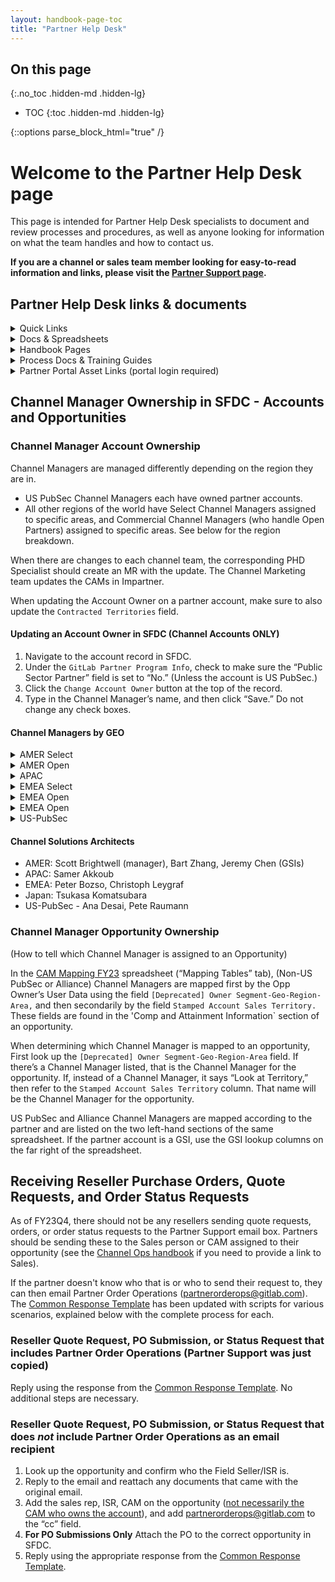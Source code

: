 ```yaml
---
layout: handbook-page-toc
title: "Partner Help Desk"
---
```

 
 
## On this page
{:.no_toc .hidden-md .hidden-lg}
 
- TOC
{:toc .hidden-md .hidden-lg}
<link rel="stylesheet" type="text/css" href="/stylesheets/biztech.css" />
{::options parse_block_html="true" /}




# Welcome to the Partner Help Desk page
This page is intended for Partner Help Desk specialists to document and review processes and procedures, as well as anyone looking for information on what the team handles and how to contact us.

**If you are a channel or sales team member looking for easy-to-read information and links, please visit the [Partner Support page](https://about.gitlab.com/handbook/resellers/partner-support/).**


## Partner Help Desk links & documents

<details>
<summary markdown="span">Quick Links</summary>

- [PHD Issue Board](https://gitlab.com/groups/gitlab-com/-/boards/4547475?label_name%5B%5D=Partner%20Help%20Desk)
- [Channels Issue Board](https://gitlab.com/groups/gitlab-com/-/boards/1508300?label_name[]=Channel)
- [Channel Ops Issue Board](https://gitlab.com/gitlab-com/sales-team/field-operations/channel-operations/-/boards)
- [NFR Requests](https://gitlab-com.gitlab.io/support/internal-requests-form/)
- [PHD Improvement Issue](https://gitlab.com/gitlab-com/channel/channels/-/issues/816)
- [Worldwide Tax Forms](https://gitlab.com/gitlab-com/Finance-Division/tax-team/-/issues/272)
- [Vendor Set Up Forms](https://about.gitlab.com/handbook/sales/field-operations/order-processing/#how-to-process-customer-requested-vendor-setup-forms)

</details>

<details>
<summary markdown="span">Docs & Spreadsheets</summary>
- [Partner Support FAQ](https://docs.google.com/document/d/1rygv7btm5dl-iQrVD30zOYWq98R0dsGYNjIHTBmczGY/edit#)
- [Internal GitLab Channel Partner Program Discounts and Incentive Guide](https://docs.google.com/document/d/1qiT_2EsnL20c4w0hyZ_CGaJQIzj8CSCsHERoR80cwws/edit?usp=sharing)
- [CAM Mapping](https://docs.google.com/spreadsheets/d/1okdK1HoqM-POt6GySRadeFp5AWf0rJY43GoScUq0EX0/edit#gid=916657633)
- [Certification Dashboard](https://docs.google.com/spreadsheets/d/147DUeV4k2ybqftcnJcBR6SOoZWxGpjoCfNyn1hNVfAg/edit#gid=1799234939)
- [NFR License Request Form](https://docs.google.com/spreadsheets/d/1AXB3ERYQMQ3RmtweidgxR18rdlb8ZObqicanOPgWyVA/edit#gid=1914005562)
- [Partner Locator Leads](https://docs.google.com/spreadsheets/d/1JTb45fPz0hDzAnxsbhKwRHIX81640SFnzfVFp5HNs4U/edit#gid=0)
- [Partner Maintenance Calendar](https://docs.google.com/document/u/0/d/10PE4DnGW8oila0RN4sk4uJcD6xeoBFgGWeqFFIIhwA4/edit)
- [Partner Guide](https://docs.google.com/document/d/1HOzcdl22JRRbqo0SLPDsoUiM8NpNkf6-L2eiUHr6HZ4/edit)
- [Partner Payout Google Drive](https://drive.google.com/drive/u/0/folders/1eDTge527y4XtiOdI52rsIL2e7ItIK1vA)
- [Common Response Template](https://docs.google.com/spreadsheets/d/1iPJh3sP6p3fc_FfJPe7d5uzWThe6FJ5W_3arGFm2Dj4/edit?usp=sharing)
- [Working with Partner Help Desk](https://docs.google.com/presentation/u/0/d/1tT5xcx04mlFyuftL5ECPH1VCZ0pkhW7caqnCkM7a-Ro/edit)
- [CAM Onboarding (PHD Style)](https://docs.google.com/document/d/1izOlntB_Ie7TlZ9y6e3SHZU40d-voXR_6MhZJWmTk8g/edit)
- [Thought Industries: Reference Guide for PHD](https://docs.google.com/document/d/1Bu-xtqeWluu_Od6g7vvl67XLStPemIEh2gyLQNY5SB8/edit)
- [Bulk Updating SFDC Account Ownership (a spreadsheet for Channel Directors)](https://docs.google.com/spreadsheets/d/17knbgkzPDLUDtk9kWSHlKL6LnHngNiN5NgrSLG4Um14/edit#gid=0)
- [Channel Enablement Deck](https://docs.google.com/presentation/d/1r99KVp_26yaHJwloEawHRI5wtEJmNljcCXitmPC8Mkk/edit?usp=sharing)
</details>

<details>
<summary markdown="span">Handbook Pages</summary>
- [PHD Job Description](https://about.gitlab.com/job-families/sales/partner-help-desk-specialist/)
- [Channel Partner Handbook](https://about.gitlab.com/handbook/resellers/)
- [Channel Operations](https://about.gitlab.com/handbook/sales/field-operations/channel-operations/)
- [Channel Programs Operations](https://about.gitlab.com/handbook/sales/channel/channel-programs-ops)
- [Deal Desk](https://about.gitlab.com/handbook/sales/field-operations/sales-operations/deal-desk/#)
- [Deal Registration Program Overview](https://about.gitlab.com/handbook/resellers/channel-working-with-GitLab/#deal-registration-program-overview)
- [NFR Policy](https://about.gitlab.com/handbook/resellers/channel-working-with-GitLab/#not-for-resale-nfr-program-and-policy)
- [Partner Certifications & Training](https://about.gitlab.com/handbook/resellers/training/)
- [Channel Program Guide](https://about.gitlab.com/handbook/resellers/Channel-Program-Guide/)
</details>

<details>
<summary markdown="span">Process Docs & Training Guides</summary>
- [PHD Partner Payment Process](https://docs.google.com/document/u/0/d/17KMl0iUX96cP9uKNsJpiznME9Tf7loXPPpNbf9TAoWU/edit)
- [Impartner Certification Uploads](https://gitlab.zoom.us/rec/share/A3LGszeVNhfLKHCqvs2Q9oDA7hyuV5RJPT_LayzXpEuMiWvXEx6WXqaBBvmUvq2n.Btee--CGckwTqHQw) (pw: ^ubeHR3W)
- [Building Partner Insights](https://docs.google.com/document/d/1jFo7kQ6CZwNzRP1WXbyCUrPx16qUmPtXyAtaAyyhJIE/edit#heading=h.m3xtrm4e04xn)
</details>

<details>
<summary markdown="span">Partner Portal Asset Links (portal login required)</summary>
- [Partner Guide](https://partners.gitlab.com/prm/English/s/assets?id=404715)
- [Online Agreement](https://partners.gitlab.com/prm/English/s/assets?id=290599)
- [Deal Registration Guide](https://partners.gitlab.com/prm/English/s/assets?id=391183)
- [Partner Locator Guide](https://partners.gitlab.com/prm/English/s/assets?id=288270)
- [GitLab Program Discounts and Incentive Guide - Commercial](https://partners.gitlab.com/prm/English/s/assets?id=350001)
</details>

## Channel Manager Ownership in SFDC - Accounts and Opportunities

### Channel Manager Account Ownership

Channel Managers are managed differently depending on the region they are in. 
- US PubSec Channel Managers each have owned partner accounts. 
- All other regions of the world have Select Channel Managers assigned to specific areas, and Commercial Channel Managers (who handle Open Partners) assigned to specific areas. See below for the region breakdown. 

When there are changes to each channel team, the corresponding PHD Specialist should create an MR with the update. The Channel Marketing team updates the CAMs in Impartner.

When updating the Account Owner on a partner account, make sure to also update the `Contracted Territories` field.

#### Updating an Account Owner in SFDC (Channel Accounts ONLY)
1. Navigate to the account record in SFDC.
2. Under the `GitLab Partner Program Info`, check to make sure the “Public Sector Partner” field is set to “No.” (Unless the account is US PubSec.)
3. Click the `Change Account Owner` button at the top of the record. 
4. Type in the Channel Manager’s name, and then click “Save.” Do not change any check boxes.


#### Channel Managers by GEO
<details>
<summary markdown="span">AMER Select</summary>
- East: Maria Henry 
- West: TBD/Lisa Cartagena (acting)
- Central: Joe McAninch
- Canada: TBD/Lisa Cartagena (acting)
- LATAM: Rodrigo Rios

</details>


<details>
<summary markdown="span">AMER Open</summary>
- East: Jay Bahar
- West: Lisa Cartagena
- Central: Lisa Cartagena
- Canada: Lisa Cartagena
- LATAM: Rodrigo Rios 

</details>


<details>
<summary markdown="span">APAC</summary>
- ANZ: Frank McGowan
- Japan: Masa Ueda
- India : Amit Kaul
- Taiwan and ASEAN: Teo Wan Ping
- Korea: Sang Hoon Kim
- Others: Dirk de Vos

</details>


<details>
<summary markdown="span">EMEA Select</summary>
- France: Tristan Ouin
- DACH: Ilaria Pazienza
- Poland: Ilaria Pazienza
- Italy: Ilaria Pazienza
- Cze: Ilaria Pazienza
- UK: Matthew Coughlan
- Nordics: Matthew Coughlan
- Benelux: Matthew Coughlan

</details>


<details>
<summary markdown="span">EMEA Open</summary>
- Middle East: Camille Dios
- Africa: Camille Dios
- Southern Europe: Camille Dios
- DACH: Bastian van der Stel
- Russia: Jags Bewas 
- Northern Europe: Jags Bewas 
- UKI: Jags Bewas
- Nordics: Jags Bewas
- Benelux: Jags Bewas

</details>


<details>
<summary markdown="span">EMEA Open</summary>
- Middle East: Camille Dios
- Africa: Camille Dios
- Southern Europe: Camille Dios
- DACH: Bastian van der Stel
- Russia: Jags Bewas 
- Northern Europe: Jags Bewas 
- UKI: Jags Bewas
- Nordics: Jags Bewas
- Benelux: Jags Bewas

</details>


<details>
<summary markdown="span">US-PubSec</summary>
- Open: Maria del Pilar Mejia
- For all others, refer to columns B&C in the [CAM Mapping FY23](https://docs.google.com/spreadsheets/d/1okdK1HoqM-POt6GySRadeFp5AWf0rJY43GoScUq0EX0/edit#gid=974923348) spreadsheet.

</details>


#### Channel Solutions Architects
- AMER: Scott Brightwell (manager), Bart Zhang, Jeremy Chen (GSIs)
- APAC: Samer Akkoub
- EMEA: Peter Bozso, Christoph Leygraf
- Japan: Tsukasa Komatsubara
- US-PubSec - Ana Desai, Pete Raumann


### Channel Manager Opportunity Ownership
(How to tell which Channel Manager is assigned to an Opportunity)

In the [CAM Mapping FY23](https://docs.google.com/spreadsheets/d/1okdK1HoqM-POt6GySRadeFp5AWf0rJY43GoScUq0EX0/edit#gid=974923348) spreadsheet (“Mapping Tables” tab), (Non-US PubSec or Alliance) Channel Managers are mapped first by the Opp Owner’s User Data using the field `[Deprecated] Owner Segment-Geo-Region-Area,` and then secondarily by the field `Stamped Account Sales Territory.` These fields are found in the 'Comp and Attainment Information` section of an opportunity.   

When determining which Channel Manager is mapped to an opportunity, First look up the `[Deprecated] Owner Segment-Geo-Region-Area` field. If there’s a Channel Manager listed, that is the Channel Manager for the opportunity. If, instead of a Channel Manager, it says “Look at Territory,” then refer to the `Stamped Account Sales Territory` column. That name will be the Channel Manager for the opportunity.    

US PubSec and Alliance Channel Managers are mapped according to the partner and are listed on the two left-hand sections of the same spreadsheet. If the partner account is a GSI, use the GSI lookup columns on the far right of the spreadsheet.


## Receiving Reseller Purchase Orders, Quote Requests, and Order Status Requests 
As of FY23Q4, there should not be any resellers sending quote requests, orders, or order status requests to the Partner Support email box. Partners should be sending these to the Sales person or CAM assigned to their opportunity (see the [Channel Ops handbook](https://about.gitlab.com/handbook/sales/field-operations/channel-operations/#opportunity-requirements-to-request-a-quote) if you need to provide a link to Sales). 

If the partner doesn't know who that is or who to send their request to, they can then email Partner Order Operations (partnerorderops@gitlab.com). 
The [Common Response Template](https://docs.google.com/spreadsheets/d/1iPJh3sP6p3fc_FfJPe7d5uzWThe6FJ5W_3arGFm2Dj4/edit#gid=0) has been updated with scripts for various scenarios, explained below with the complete process for each.   

### Reseller Quote Request, PO Submission, or Status Request that includes Partner Order Operations (Partner Support was just copied)
Reply using the response from the [Common Response Template](https://docs.google.com/spreadsheets/d/1iPJh3sP6p3fc_FfJPe7d5uzWThe6FJ5W_3arGFm2Dj4/edit#gid=0). No additional steps are necessary.   

### Reseller Quote Request, PO Submission, or Status Request that does _not_ include Partner Order Operations as an email recipient
1. Look up the opportunity and confirm who the Field Seller/ISR is.
2. Reply to the email and reattach any documents that came with the original email. 
3. Add the sales rep, ISR, CAM on the opportunity ([not necessarily the CAM who owns the account](https://about.gitlab.com/handbook/resellers/partner-help-desk/#channel-manager-opportunity-ownership)), and add partnerorderops@gitlab.com to the “cc” field.
4. **For PO Submissions Only** Attach the PO to the correct opportunity in SFDC.
5. Reply using the appropriate response from the [Common Response Template](https://docs.google.com/spreadsheets/d/1iPJh3sP6p3fc_FfJPe7d5uzWThe6FJ5W_3arGFm2Dj4/edit#gid=0). 

